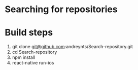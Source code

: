 # Searching for repositories

# Build steps
 1. git clone git@github.com:andreynts/Search-repository.git
 2. cd Search-repository
 3. npm install
 3. react-native run-ios
